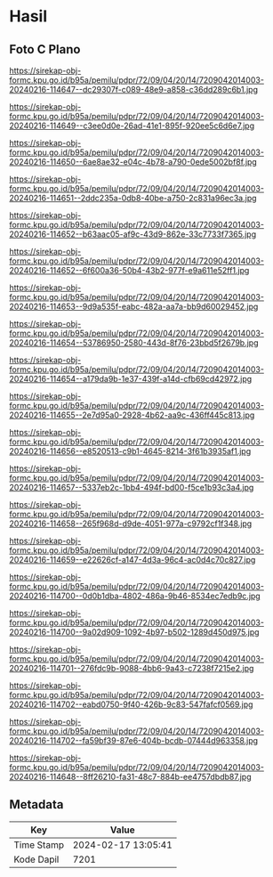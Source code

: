 # Hasil

## Foto C Plano

https://sirekap-obj-formc.kpu.go.id/b95a/pemilu/pdpr/72/09/04/20/14/7209042014003-20240216-114647--dc29307f-c089-48e9-a858-c36dd289c6b1.jpg

https://sirekap-obj-formc.kpu.go.id/b95a/pemilu/pdpr/72/09/04/20/14/7209042014003-20240216-114649--c3ee0d0e-26ad-41e1-895f-920ee5c6d6e7.jpg

https://sirekap-obj-formc.kpu.go.id/b95a/pemilu/pdpr/72/09/04/20/14/7209042014003-20240216-114650--6ae8ae32-e04c-4b78-a790-0ede5002bf8f.jpg

https://sirekap-obj-formc.kpu.go.id/b95a/pemilu/pdpr/72/09/04/20/14/7209042014003-20240216-114651--2ddc235a-0db8-40be-a750-2c831a96ec3a.jpg

https://sirekap-obj-formc.kpu.go.id/b95a/pemilu/pdpr/72/09/04/20/14/7209042014003-20240216-114652--b63aac05-af9c-43d9-862e-33c7733f7365.jpg

https://sirekap-obj-formc.kpu.go.id/b95a/pemilu/pdpr/72/09/04/20/14/7209042014003-20240216-114652--6f600a36-50b4-43b2-977f-e9a611e52ff1.jpg

https://sirekap-obj-formc.kpu.go.id/b95a/pemilu/pdpr/72/09/04/20/14/7209042014003-20240216-114653--9d9a535f-eabc-482a-aa7a-bb9d60029452.jpg

https://sirekap-obj-formc.kpu.go.id/b95a/pemilu/pdpr/72/09/04/20/14/7209042014003-20240216-114654--53786950-2580-443d-8f76-23bbd5f2679b.jpg

https://sirekap-obj-formc.kpu.go.id/b95a/pemilu/pdpr/72/09/04/20/14/7209042014003-20240216-114654--a179da9b-1e37-439f-a14d-cfb69cd42972.jpg

https://sirekap-obj-formc.kpu.go.id/b95a/pemilu/pdpr/72/09/04/20/14/7209042014003-20240216-114655--2e7d95a0-2928-4b62-aa9c-436ff445c813.jpg

https://sirekap-obj-formc.kpu.go.id/b95a/pemilu/pdpr/72/09/04/20/14/7209042014003-20240216-114656--e8520513-c9b1-4645-8214-3f61b3935af1.jpg

https://sirekap-obj-formc.kpu.go.id/b95a/pemilu/pdpr/72/09/04/20/14/7209042014003-20240216-114657--5337eb2c-1bb4-494f-bd00-f5ce1b93c3a4.jpg

https://sirekap-obj-formc.kpu.go.id/b95a/pemilu/pdpr/72/09/04/20/14/7209042014003-20240216-114658--265f968d-d9de-4051-977a-c9792cf1f348.jpg

https://sirekap-obj-formc.kpu.go.id/b95a/pemilu/pdpr/72/09/04/20/14/7209042014003-20240216-114659--e22626cf-a147-4d3a-96c4-ac0d4c70c827.jpg

https://sirekap-obj-formc.kpu.go.id/b95a/pemilu/pdpr/72/09/04/20/14/7209042014003-20240216-114700--0d0b1dba-4802-486a-9b46-8534ec7edb9c.jpg

https://sirekap-obj-formc.kpu.go.id/b95a/pemilu/pdpr/72/09/04/20/14/7209042014003-20240216-114700--9a02d909-1092-4b97-b502-1289d450d975.jpg

https://sirekap-obj-formc.kpu.go.id/b95a/pemilu/pdpr/72/09/04/20/14/7209042014003-20240216-114701--276fdc9b-9088-4bb6-9a43-c7238f7215e2.jpg

https://sirekap-obj-formc.kpu.go.id/b95a/pemilu/pdpr/72/09/04/20/14/7209042014003-20240216-114702--eabd0750-9f40-426b-9c83-547fafcf0569.jpg

https://sirekap-obj-formc.kpu.go.id/b95a/pemilu/pdpr/72/09/04/20/14/7209042014003-20240216-114702--fa59bf39-87e6-404b-bcdb-07444d963358.jpg

https://sirekap-obj-formc.kpu.go.id/b95a/pemilu/pdpr/72/09/04/20/14/7209042014003-20240216-114648--8ff26210-fa31-48c7-884b-ee4757dbdb87.jpg


## Metadata

| Key        | Value               |
| ---------- | ------------------- |
| Time Stamp | 2024-02-17 13:05:41 |
| Kode Dapil | 7201                |



